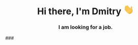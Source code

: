 <h1 align="center">Hi there, I'm Dmitry
<img src="https://raw.githubusercontent.com/Lerts007/Lerts007/main/img/Hi.gif" height="32"/></h1>
<h3 align="center">I am looking for a job.</h3>
###
